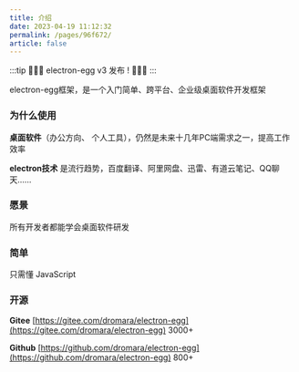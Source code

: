 ```yaml
---
title: 介绍
date: 2023-04-19 11:12:32
permalink: /pages/96f672/
article: false
---
```


:::tip
🎉🎉🎉 electron-egg v3 发布 ! 🎉🎉🎉
:::

electron-egg框架，是一个入门简单、跨平台、企业级桌面软件开发框架

### 为什么使用
**桌面软件**（办公方向、 个人工具），仍然是未来十几年PC端需求之一，提高工作效率

**electron技术** 是流行趋势，百度翻译、阿里网盘、迅雷、有道云笔记、QQ聊天......


### 愿景

所有开发者都能学会桌面软件研发

### 简单

只需懂 JavaScript


### 开源

**Gitee** [https://gitee.com/dromara/electron-egg](https://gitee.com/dromara/electron-egg) 3000+

**Github** [https://github.com/dromara/electron-egg](https://github.com/dromara/electron-egg) 800+

